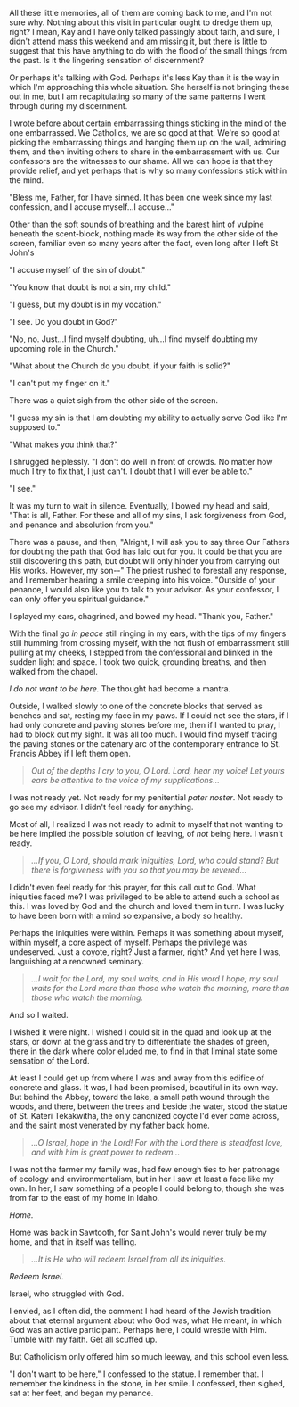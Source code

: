 ---
---

All these little memories, all of them are coming back to me, and I'm not sure why. Nothing about this visit in particular ought to dredge them up, right? I mean, Kay and I have only talked passingly about faith, and sure, I didn't attend mass this weekend and am missing it, but there is little to suggest that this have anything to do with the flood of the small things from the past. Is it the lingering sensation of discernment?

Or perhaps it's talking with God. Perhaps it's less Kay than it is the way in which I'm approaching this whole situation. She herself is not bringing these out in me, but I am recapitulating so many of the same patterns I went through during my discernment.

I wrote before about certain embarrassing things sticking in the mind of the one embarrassed. We Catholics, we are so good at that. We're so good at picking the embarrassing things and hanging them up on the wall, admiring them, and then inviting others to share in the embarrassment with us. Our confessors are the witnesses to our shame. All we can hope is that they provide relief, and yet perhaps that is why so many confessions stick within the mind.

"Bless me, Father, for I have sinned. It has been one week since my last confession, and I accuse myself...I accuse..."

Other than the soft sounds of breathing and the barest hint of vulpine beneath the scent-block, nothing made its way from the other side of the screen, familiar even so many years after the fact, even long after I left St John's

"I accuse myself of the sin of doubt."

"You know that doubt is not a sin, my child."

"I guess, but my doubt is in my vocation."

"I see. Do you doubt in God?"

"No, no. Just...I find myself doubting, uh...I find myself doubting my upcoming role in the Church."

"What about the Church do you doubt, if your faith is solid?"

"I can't put my finger on it."

There was a quiet sigh from the other side of the screen.

"I guess my sin is that I am doubting my ability to actually serve God like I'm supposed to."

"What makes you think that?"

I shrugged helplessly. "I don't do well in front of crowds. No matter how much I try to fix that, I just can't. I doubt that I will ever be able to."

"I see."

It was my turn to wait in silence. Eventually, I bowed my head and said, "That is all, Father. For these and all of my sins, I ask forgiveness from God, and penance and absolution from you."

There was a pause, and then, "Alright, I will ask you to say three Our Fathers for doubting the path that God has laid out for you. It could be that you are still discovering this path, but doubt will only hinder you from carrying out His works. However, my son--" The priest rushed to forestall any response, and I remember hearing a smile creeping into his voice. "Outside of your penance, I would also like you to talk to your advisor. As your confessor, I can only offer you spiritual guidance."

I splayed my ears, chagrined, and bowed my head. "Thank you, Father."

With the final *go in peace* still ringing in my ears, with the tips of my fingers still humming from crossing myself, with the hot flush of embarrassment still pulling at my cheeks, I stepped from the confessional and blinked in the sudden light and space. I took two quick, grounding breaths, and then walked from the chapel.

*I do not want to be here.* The thought had become a mantra.

Outside, I walked slowly to one of the concrete blocks that served as benches and sat, resting my face in my paws. If I could not see the stars, if I had only concrete and paving stones before me, then if I wanted to pray, I had to block out my sight. It was all too much. I would find myself tracing the paving stones or the catenary arc of the contemporary entrance to St. Francis Abbey if I left them open.

> *Out of the depths I cry to you, O Lord. Lord, hear my voice! Let yours ears be attentive to the voice of my supplications...*

I was not ready yet. Not ready for my penitential *pater noster*. Not ready to go see my advisor. I didn't feel ready for anything.

Most of all, I realized I was not ready to admit to myself that not wanting to be here implied the possible solution of leaving, of *not* being here. I wasn't ready.

> *...If you, O Lord, should mark iniquities, Lord, who could stand? But there is forgiveness with you so that you may be revered...*

I didn't even feel ready for this prayer, for this call out to God. What iniquities faced me? I was privileged to be able to attend such a school as this. I was loved by God and the church and loved them in turn. I was lucky to have been born with a mind so expansive, a body so healthy.

Perhaps the iniquities were within. Perhaps it was something about myself, within myself, a core aspect of myself. Perhaps the privilege was undeserved. Just a coyote, right? Just a farmer, right? And yet here I was, languishing at a renowned seminary.

> *...I wait for the Lord, my soul waits, and in His word I hope; my soul waits for the Lord more than those who watch the morning, more than those who watch the morning.*

And so I waited.

I wished it were night. I wished I could sit in the quad and look up at the stars, or down at the grass and try to differentiate the shades of green, there in the dark where color eluded me, to find in that liminal state some sensation of the Lord.

At least I could get up from where I was and away from this edifice of concrete and glass. It was, I had been promised, beautiful in its own way. But behind the Abbey, toward the lake, a small path wound through the woods, and there, between the trees and beside the water, stood the statue of St. Kateri Tekakwitha, the only canonized coyote I'd ever come across, and the saint most venerated by my father back home.

> *...O Israel, hope in the Lord! For with the Lord there is steadfast love, and with him is great power to redeem...*

I was not the farmer my family was, had few enough ties to her patronage of ecology and environmentalism, but in her I saw at least a face like my own. In her, I saw something of a people I could belong to, though she was from far to the east of my home in Idaho.

*Home.*

Home was back in Sawtooth, for Saint John's would never truly be my home, and that in itself was telling.

> *...It is He who will redeem Israel from all its iniquities.*

*Redeem Israel.*

Israel, who struggled with God.

I envied, as I often did, the comment I had heard of the Jewish tradition about that eternal argument about who God was, what He meant, in which God was an active participant. Perhaps here, I could wrestle with Him. Tumble with my faith. Get all scuffed up.

But Catholicism only offered him so much leeway, and this school even less.

"I don't want to be here," I confessed to the statue. I remember that. I remember the kindness in the stone, in her smile. I confessed, then sighed, sat at her feet, and began my penance.
